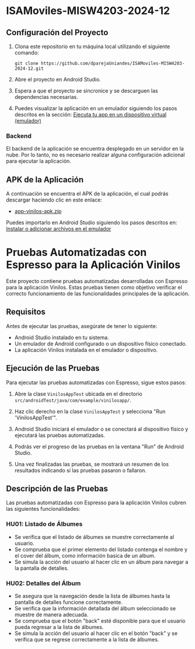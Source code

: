 # ISAMoviles-MISW4203-2024-12

## Configuración del Proyecto

1. Clona este repositorio en tu máquina local utilizando el siguiente comando:
   ```
   git clone https://github.com/dparejaUniandes/ISAMoviles-MISW4203-2024-12.git
   ```
2. Abre el proyecto en Android Studio.

3. Espera a que el proyecto se sincronice y se descarguen las dependencias necesarias.

4. Puedes visualizar la aplicación en un emulador siguiendo los pasos descritos en la sección: [Ejecuta tu app en un dispositivo virtual (emulador)](https://developer.android.com/codelabs/basic-android-kotlin-training-first-template-project?hl=es-419#2) 

### Backend

El backend de la aplicación se encuentra desplegado en un servidor en la nube. Por lo tanto, no es necesario realizar alguna configuración adicional para ejecutar la aplicación.

## APK de la Aplicación

A continuación se encuentra el APK de la aplicación, el cual podrás descargar haciendo clic en este enlace:

* [app-vinilos-apk.zip](https://github.com/dparejaUniandes/ISAMoviles-MISW4203-2024-12/files/15144804/app-vinilos-apk.zip)

Puedes importarlo en Android Studio siguiendo los pasos descritos en: [Instalar o adicionar archivos en el emulador](https://developer.android.com/studio/run/emulator-install-add-files)

# Pruebas Automatizadas con Espresso para la Aplicación Vinilos

Este proyecto contiene pruebas automatizadas desarrolladas con Espresso para la aplicación Vinilos. Estas pruebas tienen como objetivo verificar el correcto funcionamiento de las funcionalidades principales de la aplicación.

## Requisitos

Antes de ejecutar las pruebas, asegúrate de tener lo siguiente:

- Android Studio instalado en tu sistema.
- Un emulador de Android configurado o un dispositivo físico conectado.
- La aplicación Vinilos instalada en el emulador o dispositivo.

## Ejecución de las Pruebas

Para ejecutar las pruebas automatizadas con Espresso, sigue estos pasos:

1. Abre la clase `VinilosAppTest` ubicada en el directorio `src/androidTest/java/com/example/vinilosapp/`.

2. Haz clic derecho en la clase `VinilosAppTest` y selecciona "Run 'VinilosAppTest'".

3. Android Studio iniciará el emulador o se conectará al dispositivo físico y ejecutará las pruebas automatizadas.

4. Podrás ver el progreso de las pruebas en la ventana "Run" de Android Studio.

5. Una vez finalizadas las pruebas, se mostrará un resumen de los resultados indicando si las pruebas pasaron o fallaron.

## Descripción de las Pruebas

Las pruebas automatizadas con Espresso para la aplicación Vinilos cubren las siguientes funcionalidades:

### HU01: Listado de Álbumes

- Se verifica que el listado de álbumes se muestre correctamente al usuario.
- Se comprueba que el primer elemento del listado contenga el nombre y el cover del álbum, como información basica de un album.
- Se simula la acción del usuario al hacer clic en un álbum para navegar a la pantalla de detalles.

### HU02: Detalles del Álbum

- Se asegura que la navegación desde la lista de álbumes hasta la pantalla de detalles funcione correctamente.
- Se verifica que la información detallada del álbum seleccionado se muestre de manera adecuada.
- Se comprueba que el botón "back" esté disponible para que el usuario pueda regresar a la lista de álbumes.
- Se simula la acción del usuario al hacer clic en el botón "back" y se verifica que se regrese correctamente a la lista de álbumes.
